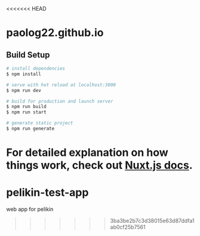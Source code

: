 <<<<<<< HEAD
# paolog22.github.io

## Build Setup

```bash
# install dependencies
$ npm install

# serve with hot reload at localhost:3000
$ npm run dev

# build for production and launch server
$ npm run build
$ npm run start

# generate static project
$ npm run generate
```

For detailed explanation on how things work, check out [Nuxt.js docs](https://nuxtjs.org).
=======
# pelikin-test-app
web app for pelikin 
>>>>>>> 3ba3be2b7c3d38015e63d87ddfa1ab0cf25b7561
